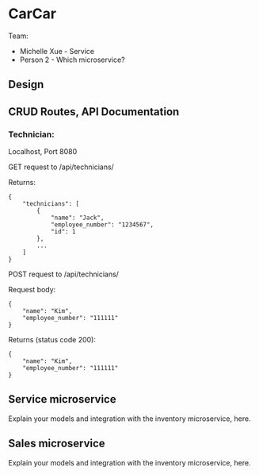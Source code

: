 # CarCar

Team:

* Michelle Xue - Service
* Person 2 - Which microservice?

## Design

## CRUD Routes, API Documentation
### Technician:
Localhost, Port 8080

GET request to /api/technicians/

Returns:
```
{
	"technicians": [
		{
			"name": "Jack",
			"employee_number": "1234567",
			"id": 1
		},
		...
	]
}
```
POST request to /api/technicians/

Request body:
```
{
	"name": "Kim",
	"employee_number": "111111"
}
```
Returns (status code 200):
```
{
	"name": "Kim",
	"employee_number": "111111"
}
```

## Service microservice

Explain your models and integration with the inventory
microservice, here.

## Sales microservice

Explain your models and integration with the inventory
microservice, here.
